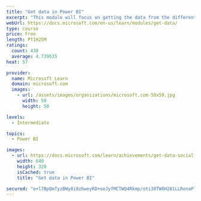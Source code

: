 ```yaml
---
title: "Get data in Power BI"
excerpt: "This module will focus on getting the data from the different data sources and importing it into Power BI by using Power Query."
webUrl: https://docs.microsoft.com/en-us/learn/modules/get-data/
type: course
price: Free
length: PT1H25M
ratings:
  count: 430
  average: 4.739535
heat: 57

provider:
  name: Microsoft Learn
  domain: microsoft.com
  images:
    - url: /assets/images/organizations/microsoft.com-50x50.jpg
      width: 50
      height: 50

levels:
  - Intermediate

topics:
  - Power BI

images:
  - url: https://docs.microsoft.com/learn/achievements/get-data-social.png
    width: 640
    height: 320
    isCached: true
    title: "Get data in Power BI"

secured: "o+l7BpQmTyzBWy8i8zbweyRD+oeJyfMCTWQ4Rkmp/oti30TW8H281LLRenaPlGHP/ugEO2KrLCTqw5w+c04zSTleNvIvgjx2j8frKGF4Utl5lb/pbFHUw5JAZgeFlGewB0opkLHdjwsCn/iDyVgoklkx6D+fxu7nqFKtTJQGI0nJ1lDNoustcg7dSzTD5Clr/Hwq7nmy2/iB//WkB2UaOBvtooDYJVX8bKBbwXBtE+EvvNzEhuoA/qUCC3F12ZKCWKIpDx/W2Dhccr7jZHGzoEt6nU/OSPNxIHRT3O406VzbUYXy7LKzMFyG3n0GqqZfVEbqOrtxLT1mBRUrhSKymr/+bVHllbAJJ0PfObREZio4I+hYSkNo5ESNRoWyNoHtUwABIoe8fY8g7UdAc0ejOg==;I0fU/gSXW98AX3ZB2sv26g=="
---
```


